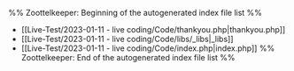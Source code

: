%% Zoottelkeeper: Beginning of the autogenerated index file list  %%
-  [[Live-Test/2023-01-11 - live coding/Code/thankyou.php|thankyou.php]]
-  [[Live-Test/2023-01-11 - live coding/Code/libs/_libs|_libs]]
-  [[Live-Test/2023-01-11 - live coding/Code/index.php|index.php]]
%% Zoottelkeeper: End of the autogenerated index file list  %%
